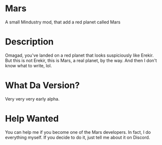 # Mars
A small Mindustry mod, that add a red planet called Mars

# Description
Omagad, you've landed on a red planet that looks suspiciously like Erekir. But this is not Erekir, this is Mars, a real planet, by the way. And then I don't know what to write, lol.

# What Da Version?
Very very very early alpha.

# Help Wanted
You can help me if you become one of the Mars developers. In fact, I do everything myself. If you decide to do it, just tell me about it on Discord.
